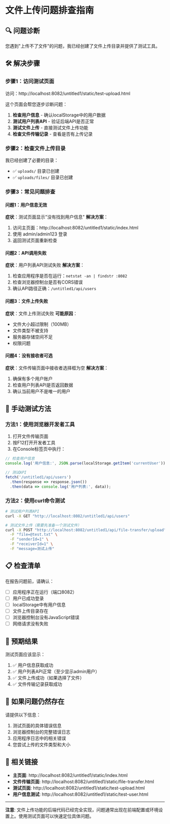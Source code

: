 # 文件上传问题排查指南

## 🔍 问题诊断

您遇到"上传不了文件"的问题，我已经创建了文件上传目录并提供了测试工具。

## 🛠️ 解决步骤

### 步骤1：访问测试页面
访问：http://localhost:8082/untitled1/static/test-upload.html

这个页面会帮您逐步诊断问题：

1. **检查用户信息** - 确认localStorage中的用户数据
2. **测试用户列表API** - 验证后端API是否正常
3. **测试文件上传** - 直接测试文件上传功能
4. **检查文件传输记录** - 查看是否有上传记录

### 步骤2：检查文件上传目录
我已经创建了必要的目录：
- ✅ `uploads/` 目录已创建
- ✅ `uploads/files/` 目录已创建

### 步骤3：常见问题排查

#### 问题1：用户信息无效
**症状**：测试页面显示"没有找到用户信息"
**解决方案**：
1. 访问主页面：http://localhost:8082/untitled1/static/index.html
2. 使用 admin/admin123 登录
3. 返回测试页面重新检查

#### 问题2：API调用失败
**症状**：用户列表API测试失败
**解决方案**：
1. 检查应用程序是否在运行：`netstat -an | findstr :8082`
2. 检查浏览器控制台是否有CORS错误
3. 确认API路径正确：`/untitled1/api/users`

#### 问题3：文件上传失败
**症状**：文件上传测试失败
**可能原因**：
- 文件大小超过限制（100MB）
- 文件类型不被支持
- 服务器存储空间不足
- 权限问题

#### 问题4：没有接收者可选
**症状**：文件传输页面中接收者选择框为空
**解决方案**：
1. 确保有多个用户账户
2. 检查用户列表API是否返回数据
3. 确认当前用户不是唯一的用户

## 🔧 手动测试方法

### 方法1：使用浏览器开发者工具
1. 打开文件传输页面
2. 按F12打开开发者工具
3. 在Console标签页中执行：
```javascript
// 检查用户信息
console.log('用户信息:', JSON.parse(localStorage.getItem('currentUser')));

// 测试API
fetch('/untitled1/api/users')
  .then(response => response.json())
  .then(data => console.log('用户列表:', data));
```

### 方法2：使用curl命令测试
```bash
# 测试用户列表API
curl -X GET "http://localhost:8082/untitled1/api/users"

# 测试文件上传（需要先准备一个测试文件）
curl -X POST "http://localhost:8082/untitled1/api/file-transfer/upload" \
  -F "file=@test.txt" \
  -F "senderId=1" \
  -F "receiverId=1" \
  -F "message=测试上传"
```

## 📋 检查清单

在报告问题前，请确认：

- [ ] 应用程序正在运行（端口8082）
- [ ] 用户已成功登录
- [ ] localStorage中有用户信息
- [ ] 文件上传目录存在
- [ ] 浏览器控制台没有JavaScript错误
- [ ] 网络请求没有失败

## 🎯 预期结果

测试页面应该显示：
1. ✅ 用户信息获取成功
2. ✅ 用户列表API正常（至少显示admin用户）
3. ✅ 文件上传成功（如果选择了文件）
4. ✅ 文件传输记录获取成功

## 🚨 如果问题仍然存在

请提供以下信息：
1. 测试页面的具体错误信息
2. 浏览器控制台的完整错误日志
3. 应用程序日志中的相关错误
4. 您尝试上传的文件类型和大小

## 🔗 相关链接

- **主页面**: http://localhost:8082/untitled1/static/index.html
- **文件传输页面**: http://localhost:8082/untitled1/static/file-transfer.html
- **测试页面**: http://localhost:8082/untitled1/static/test-upload.html
- **用户信息测试**: http://localhost:8082/untitled1/static/test-user.html

---

**注意**: 文件上传功能的后端代码已经完全实现，问题通常出现在前端配置或环境设置上。使用测试页面可以快速定位具体问题。

